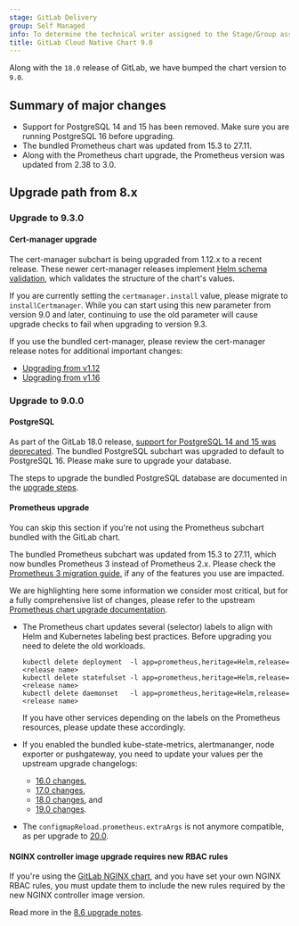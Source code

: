 ```yaml
---
stage: GitLab Delivery
group: Self Managed
info: To determine the technical writer assigned to the Stage/Group associated with this page, see https://handbook.gitlab.com/handbook/product/ux/technical-writing/#designated-technical-writers
title: GitLab Cloud Native Chart 9.0
---
```


Along with the `18.0` release of GitLab, we have bumped the chart version to `9.0`.

## Summary of major changes

- Support for PostgreSQL 14 and 15 has been removed. Make sure you are running PostgreSQL 16 before upgrading.
- The bundled Prometheus chart was updated from 15.3 to 27.11.
- Along with the Prometheus chart upgrade, the Prometheus version was updated from 2.38 to 3.0.

## Upgrade path from 8.x

### Upgrade to 9.3.0

#### Cert-manager upgrade

The cert-manager subchart is being upgraded from 1.12.x to a recent release. These newer
cert-manager releases implement [Helm schema validation](https://helm.sh/docs/topics/charts/#schema-files),
which validates the structure of the chart's values.

If you are currently setting the `certmanager.install` value, please migrate to
`installCertmanager`. While you can start using this new parameter from version 9.0 and later,
continuing to use the old parameter will cause upgrade checks to fail when upgrading to
version 9.3.

If you use the bundled cert-manager, please review the cert-manager release notes for additional
important changes:

- [Upgrading from v1.12](https://cert-manager.io/docs/releases/upgrading/upgrading-1.12/)
- [Upgrading from v1.16](https://cert-manager.io/docs/releases/upgrading/upgrading-1.16-1.17/)

### Upgrade to 9.0.0

#### PostgreSQL

As part of the GitLab 18.0 release, [support for PostgreSQL 14 and 15 was deprecated](https://handbook.gitlab.com/handbook/engineering/infrastructure-platforms/data-access/database-framework/postgresql-upgrade-cadence/).
The bundled PostgreSQL subchart was upgraded to default to PostgreSQL 16. Please make sure
to upgrade your database.

The steps to upgrade the bundled PostgreSQL database are documented in the [upgrade steps](../installation/database_upgrade.md#steps-for-upgrading-the-bundled-postgresql).

#### Prometheus upgrade

You can skip this section if you're not using the Prometheus subchart bundled with the GitLab chart.

The bundled Prometheus subchart was updated from 15.3 to 27.11, which now bundles
Prometheus 3 instead of Prometheus 2.x.
Please check the [Prometheus 3 migration guide](https://prometheus.io/docs/prometheus/3.0/migration/),
if any of the features you use are impacted.

We are highlighting here some information we consider most critical, but
for a fully comprehensive list of changes, please refer to the upstream
[Prometheus chart upgrade documentation](https://github.com/prometheus-community/helm-charts/tree/3aa3bbb4815854836033f42ff7fc41ed27d2904d/charts/prometheus#upgrading-chart).

- The Prometheus chart updates several (selector) labels to align with
  Helm and Kubernetes labeling best practices. Before upgrading you need
  to delete the old workloads.

  ```shell
  kubectl delete deployment  -l app=prometheus,heritage=Helm,release=<release name>
  kubectl delete statefulset -l app=prometheus,heritage=Helm,release=<release name>
  kubectl delete daemonset   -l app=prometheus,heritage=Helm,release=<release name>
  ```

  If you have other services depending on the labels on the Prometheus resources,
  please update these accordingly.

- If you enabled the bundled kube-state-metrics, alertmananger, node exporter
  or pushgateway, you need to update your values per the upstream upgrade
  changelogs:

  - [16.0 changes](https://github.com/prometheus-community/helm-charts/tree/main/charts/prometheus#to-160),
  - [17.0 changes](https://github.com/prometheus-community/helm-charts/tree/main/charts/prometheus#to-170),
  - [18.0 changes](https://github.com/prometheus-community/helm-charts/tree/main/charts/prometheus#to-180), and
  - [19.0 changes](https://github.com/prometheus-community/helm-charts/tree/main/charts/prometheus#to-190).

- The `configmapReload.prometheus.extraArgs` is not anymore compatible, as per
  upgrade to [20.0](https://github.com/prometheus-community/helm-charts/tree/main/charts/prometheus#to-200).

#### NGINX controller image upgrade requires new RBAC rules

If you're using the [GitLab NGINX chart](../charts/nginx/_index.md),
and you have set your own NGINX RBAC rules, you must update them to include the
new rules required by the new NGINX controller image version.

Read more in the [8.6 upgrade notes](8_0.md#upgrade-to-86x-851-843-836).
